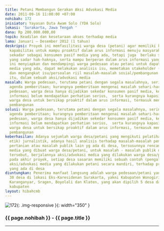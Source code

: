 ```yaml
---
title: Petani Membangun Gerakan Aksi Advokasi Media
date: 2011-09-16 11:08:00 +07:00
nohibah: 172
inisiator: Yayasan Duta Awam Solo (YDA Solo)
lokasi: 'Surakarta, Jawa Tengah '
dana: Rp 200.000.000,00
topik: Keadilan dan kesetaraan akses terhadap media
lama: Januari – Desember 2012 (1 tahun)
deskripsi: Proyek ini memfasilitasi warga desa (petani) agar memiliki kapasitas dan
  kapabilitas untuk mampu proaktif dalam arus informasi menuju masyarakat yang tidak
  sekadar sebagai konsumen pasif media yang ada, tetapi juga  berlaku sebagai warga
  yang sadar hak-haknya, serta mampu berperan dalam arus informasi yang sehat. Proyek
  ini menyiapkan dan mendampingi warga pedesaan atau petani untuk dapat berperan memanfaatkan
  media yang ada, dapat melakukan analisis isu, memetakan stakeholder (termasuk media),
  dan mengangkat isu/persoalan riil masalah-masalah sosial/pembangunan di desa mereka
  itu, dalam sebuah aksi/advokasi media
masalah: Warga pedesaan, terutama petani dengan segala masalahnya, sering luput dari
  agenda pemberitaan; kurangnya pemberitaan mengenai masalah sehari-hari di daerah
  pedesaan, warga desa hanya dijadikan sekedar konsumen pasif media, kesetaraan kases
  informasi belum mendapatkan perhatian serius,  serta kurangnya kapasitas dan kapabilitas
  warga desa untuk bersikap proaktif dalam arus informasi, termasuk mengenai masalah
  pembangunan
solusi: Warga pedesaan, terutama petani dengan segala masalahnya, sering luput dari
  agenda pemberitaan; kurangnya pemberitaan mengenai masalah sehari-hari di daerah
  pedesaan, warga desa hanya dijadikan sekedar konsumen pasif media, kesetaraan kases
  informasi belum mendapatkan perhatian serius,  serta kurangnya kapasitas dan kapabilitas
  warga desa untuk bersikap proaktif dalam arus informasi, termasuk mengenai masalah
  pembangunan
keberhasilan: Adanya sejumlah warga desa/petani yang mengikuti pelatihan (teknik &
  etik) jurnalistik, adanya hasil analisis terhadap masalah-masalah pembangunan pedesaan/
  pertanian atau masalah publik lain yg ada di desa, tersusunnya rencana aksi/advokasi
  media yang dibuat warga desa/petani, untuk masalah - masalah publik di pedesaan
  tersebut, berjalannya aksi/advokasi media yang dilakukan warga desa/petani, dan
  pada akhir proyek, setiap desa sasaran memiliki sebuah contoh (pengalaman) melakukan
  aksi/advokasi media yang dilakukan petani secara mandiri, terhadap problem publik
  yang ada di desa
diuntungkan: Penerima manfaat langsung adalah warga pedesaan/petani yang berada di
  30 desa di lokasi Eks-Karesidenan Surakarta, yakni Kabupaten Wonogiri, Sukoharjo,
  Karanganyar, Sragen, Boyolali dan Klaten, yang akan dipilih 5 desa dari masing-masing
  kabupaten
layout: hibahcmb
---
```


![172](/static/img/hibahcmb/172.png){: .img-responsive }{: width="350" }

### {{ page.nohibah }} - {{ page.title }}

---
